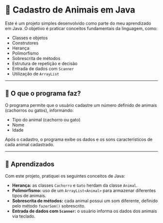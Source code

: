 # 🐾 Cadastro de Animais em Java

Este é um projeto simples desenvolvido como parte do meu aprendizado em Java. O objetivo é praticar conceitos fundamentais da linguagem, como:

- Classes e objetos
- Construtores
- Herança
- Polimorfismo
- Sobrescrita de métodos
- Estrutura de repetição e decisão
- Entrada de dados com `Scanner`
- Utilização de `ArrayList`

---

## 🚀 O que o programa faz?

O programa permite que o usuário cadastre um número definido de animais (cachorros ou gatos), informando:

- Tipo do animal (cachorro ou gato)
- Nome
- Idade

Após o cadastro, o programa exibe os dados e os sons característicos de cada animal cadastrado.

---

## 🧠 Aprendizados

Com este projeto, pratiquei os seguintes conceitos de Java:

- **Herança:** as classes `Cachorro` e `Gato` herdam da classe `Animal`.
- **Polimorfismo:** uso de um `ArrayList<Animal>` para armazenar diferentes tipos de animais.
- **Sobrescrita de métodos:** cada animal possui um som diferente, definido pelo método `fazerSom()` sobrescrito.
- **Entrada de dados com `Scanner`:** o usuário informa os dados dos animais via teclado.
